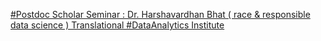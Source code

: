 [#Postdoc Scholar Seminar : Dr. Harshavardhan Bhat ( race & responsible data science )   Translational #DataAnalytics Institute](https://qi.tc/qi/110858)